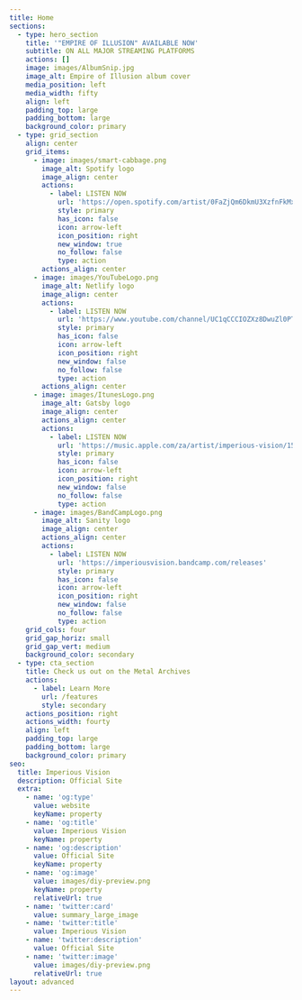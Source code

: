 ```yaml
---
title: Home
sections:
  - type: hero_section
    title: '"EMPIRE OF ILLUSION" AVAILABLE NOW'
    subtitle: ON ALL MAJOR STREAMING PLATFORMS
    actions: []
    image: images/AlbumSnip.jpg
    image_alt: Empire of Illusion album cover
    media_position: left
    media_width: fifty
    align: left
    padding_top: large
    padding_bottom: large
    background_color: primary
  - type: grid_section
    align: center
    grid_items:
      - image: images/smart-cabbage.png
        image_alt: Spotify logo
        image_align: center
        actions:
          - label: LISTEN NOW
            url: 'https://open.spotify.com/artist/0FaZjQm6DkmU3XzfnFkMxV'
            style: primary
            has_icon: false
            icon: arrow-left
            icon_position: right
            new_window: true
            no_follow: false
            type: action
        actions_align: center
      - image: images/YouTubeLogo.png
        image_alt: Netlify logo
        image_align: center
        actions:
          - label: LISTEN NOW
            url: 'https://www.youtube.com/channel/UC1qCCCIOZXz8DwuZl0PThsQ'
            style: primary
            has_icon: false
            icon: arrow-left
            icon_position: right
            new_window: false
            no_follow: false
            type: action
        actions_align: center
      - image: images/ItunesLogo.png
        image_alt: Gatsby logo
        image_align: center
        actions_align: center
        actions:
          - label: LISTEN NOW
            url: 'https://music.apple.com/za/artist/imperious-vision/1525270645'
            style: primary
            has_icon: false
            icon: arrow-left
            icon_position: right
            new_window: false
            no_follow: false
            type: action
      - image: images/BandCampLogo.png
        image_alt: Sanity logo
        image_align: center
        actions_align: center
        actions:
          - label: LISTEN NOW
            url: 'https://imperiousvision.bandcamp.com/releases'
            style: primary
            has_icon: false
            icon: arrow-left
            icon_position: right
            new_window: false
            no_follow: false
            type: action
    grid_cols: four
    grid_gap_horiz: small
    grid_gap_vert: medium
    background_color: secondary
  - type: cta_section
    title: Check us out on the Metal Archives
    actions:
      - label: Learn More
        url: /features
        style: secondary
    actions_position: right
    actions_width: fourty
    align: left
    padding_top: large
    padding_bottom: large
    background_color: primary
seo:
  title: Imperious Vision
  description: Official Site
  extra:
    - name: 'og:type'
      value: website
      keyName: property
    - name: 'og:title'
      value: Imperious Vision
      keyName: property
    - name: 'og:description'
      value: Official Site
      keyName: property
    - name: 'og:image'
      value: images/diy-preview.png
      keyName: property
      relativeUrl: true
    - name: 'twitter:card'
      value: summary_large_image
    - name: 'twitter:title'
      value: Imperious Vision
    - name: 'twitter:description'
      value: Official Site
    - name: 'twitter:image'
      value: images/diy-preview.png
      relativeUrl: true
layout: advanced
---
```

